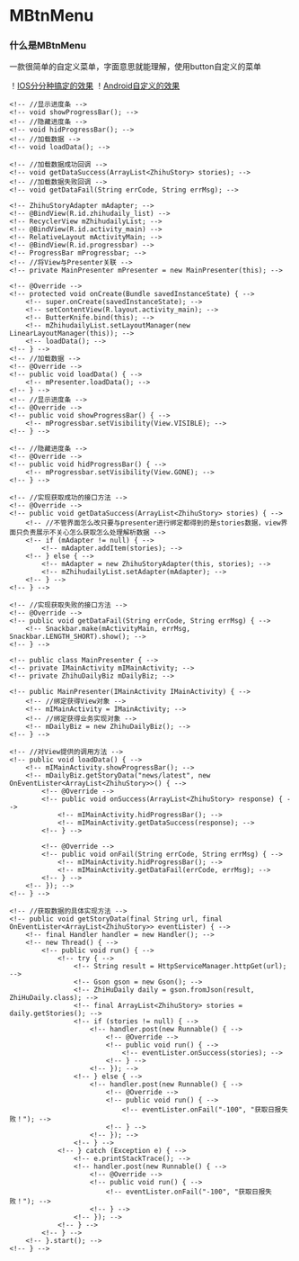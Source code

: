 # MBtnMenu

 ### 什么是MBtnMenu
一款很简单的自定义菜单，字面意思就能理解，使用button自定义的菜单


！[IOS分分种搞定的效果](http://okbrselg1.bkt.clouddn.com/iamge/ios_menu.png)
！[Android自定义的效果](http://okbrselg1.bkt.clouddn.com/image/android_menu.png)

<!-- ### model-view-presenter间的关系 -->
<!-- mvp模式中的m层被完全分离出来，不会跟model层有任何直接的交互。而是通过接口与对应的presenter进行绑定。在view层中实现接口直接使用接口中的数据进行显示。 -->
<!-- presenter层也是一个独立出来的类跟view的生命周期无关。在presenter层中进行数据请求操作和逻辑处理之后通过view的接口类调用接口方法为view提供处理好的数据。 -->
<!-- model层则包含了各种数据实体的获取，远程api的调用获取服务器数据。将这些原始数据交给presenter层处理。 -->

<!-- ![mvp关系图（来源:泡在网上的日子）][1] -->
<!-- 通过这张图可以比较直接的看出MVP各个层之间的关系，data与view间不会产生直接关系，而是通过代理presenter进行通信。 -->
<!-- ### Demo实战 -->
<!-- 前面说了这么多，都是在各种描述。要说明白一个东西还是代码最简单粗暴。下面是一个从知乎日报获取数据并显示在recyclerView中的demo。 -->
<!-- **目录结构:** -->
<!-- 这是一个demo的Java文件目录结构截图 -->

<!-- ![mvpdemo][2] -->
<!-- 从目录截图可以看出MVP模式的一个特点，类和包的量大大的增加了。但是细看会发现类和包虽然多但是结构非常明确，看起来也不会觉得凌乱。包和类的增加是模块化和面向接口变成的必然结果。看似增加了工作量，多写了好多类但因为相对于MVC模式的高度解耦和模块化对后期的维护和开发提供了极大的便利。不再回牵一发而动全身，改了删了一个功能其他功能也受影响。当然好处还是要通过代码才能说清楚。 -->
<!-- **代码说明:** -->
<!-- 说代码之前我先画个草图把层与层之间的关系对应一下，理一理 -->

<!-- ![MVP模式一次获取数据的过程（按箭头顺序）][3] -->
<!-- 本例中在MainActivity中的所有可能操作都通过实现IMainActivity的接口方法来实现: -->
<!-- ``` java -->
<!-- public interface IMainActivity { -->
    <!-- //显示进度条 -->
    <!-- void showProgressBar(); -->
    <!-- //隐藏进度条 -->
    <!-- void hidProgressBar(); -->
    <!-- //加载数据 -->
    <!-- void loadData(); -->
<!-- //  loadMore refresh 就大家自由发挥了demo中就不写了 -->
<!-- //    void loadMore(); -->
<!-- // -->
<!-- //    void refresh(); -->
<!-- // -->
<!-- //    void refreshSuccess(ArrayList<ZhihuStory> stories); -->
<!-- // -->
<!-- //    void refreshFail(String errCode, String errMsg); -->
<!-- // -->
<!-- //    void loadSuccess(ArrayList<ZhihuStory> stories); -->
<!-- // -->
<!-- //    void loadFail(String errCode, String errMsg); -->
    <!-- //加载数据成功回调 -->
    <!-- void getDataSuccess(ArrayList<ZhihuStory> stories); -->
    <!-- //加载数据失败回调 -->
    <!-- void getDataFail(String errCode, String errMsg); -->

<!-- } -->
<!-- ``` -->
<!-- MainActivity中new出MainPresenter对象达到持有Presenter的目的在MainPrensenter中则通过构造函数获得IMainActivity对象（实现了IMainActivity接口的MainActivity）。这样Activity与Prensenter就能通过mPrenster对象和mIMainActivity进行交互。具体代码如下： -->
<!-- ``` java -->
<!-- public class MainActivity extends AppCompatActivity implements IMainActivity { -->

    <!-- ZhihuStoryAdapter mAdapter; -->
    <!-- @BindView(R.id.zhihudaily_list) -->
    <!-- RecyclerView mZhihudailyList; -->
    <!-- @BindView(R.id.activity_main) -->
    <!-- RelativeLayout mActivityMain; -->
    <!-- @BindView(R.id.progressbar) -->
    <!-- ProgressBar mProgressbar; -->
    <!-- //将View与Presenter关联 -->
    <!-- private MainPresenter mPresenter = new MainPresenter(this); -->

    <!-- @Override -->
    <!-- protected void onCreate(Bundle savedInstanceState) { -->
        <!-- super.onCreate(savedInstanceState); -->
        <!-- setContentView(R.layout.activity_main); -->
        <!-- ButterKnife.bind(this); -->
        <!-- mZhihudailyList.setLayoutManager(new LinearLayoutManager(this)); -->
        <!-- loadData(); -->
    <!-- } -->
    <!-- //加载数据 -->
    <!-- @Override -->
    <!-- public void loadData() { -->
        <!-- mPresenter.loadData(); -->
    <!-- } -->
    <!-- //显示进度条 -->
    <!-- @Override -->
    <!-- public void showProgressBar() { -->
        <!-- mProgressbar.setVisibility(View.VISIBLE); -->
    <!-- } -->

    <!-- //隐藏进度条 -->
    <!-- @Override -->
    <!-- public void hidProgressBar() { -->
        <!-- mProgressbar.setVisibility(View.GONE); -->
    <!-- } -->

    <!-- //实现获取成功的接口方法 -->
    <!-- @Override -->
    <!-- public void getDataSuccess(ArrayList<ZhihuStory> stories) { -->
        <!-- //不管界面怎么改只要与presenter进行绑定都得到的是stories数据，view界面只负责展示不关心怎么获取怎么处理解析数据 -->
        <!-- if (mAdapter != null) { -->
            <!-- mAdapter.addItem(stories); -->
        <!-- } else { -->
            <!-- mAdapter = new ZhihuStoryAdapter(this, stories); -->
            <!-- mZhihudailyList.setAdapter(mAdapter); -->
        <!-- } -->
    <!-- } -->

    <!-- //实现获取失败的接口方法 -->
    <!-- @Override -->
    <!-- public void getDataFail(String errCode, String errMsg) { -->
        <!-- Snackbar.make(mActivityMain, errMsg, Snackbar.LENGTH_SHORT).show(); -->
    <!-- } -->
<!-- } -->
<!-- ``` -->
<!-- 在Presenter以及modle层逻辑业务都写好之后需要修改界面会很方便，怎么改都不会影响到数据的获取。需要在其他界面展示相同数据时只需初始化Prensenter并实现IMainActivity接口放法即可。 -->

<!-- 在Presenter中： -->
<!-- ``` java -->
    <!-- public class MainPresenter { -->
    <!-- private IMainActivity mIMainActivity; -->
    <!-- private ZhihuDailyBiz mDailyBiz; -->

    <!-- public MainPresenter(IMainActivity IMainActivity) { -->
        <!-- //绑定获得View对象 -->
        <!-- mIMainActivity = IMainActivity; -->
        <!-- //绑定获得业务实现对象 -->
        <!-- mDailyBiz = new ZhihuDailyBiz(); -->
    <!-- } -->

    <!-- //对View提供的调用方法 -->
    <!-- public void loadData() { -->
        <!-- mIMainActivity.showProgressBar(); -->
        <!-- mDailyBiz.getStoryData("news/latest", new OnEventLister<ArrayList<ZhihuStory>>() { -->
            <!-- @Override -->
            <!-- public void onSuccess(ArrayList<ZhihuStory> response) { -->
                <!-- mIMainActivity.hidProgressBar(); -->
                <!-- mIMainActivity.getDataSuccess(response); -->
            <!-- } -->

            <!-- @Override -->
            <!-- public void onFail(String errCode, String errMsg) { -->
                <!-- mIMainActivity.hidProgressBar(); -->
                <!-- mIMainActivity.getDataFail(errCode, errMsg); -->
            <!-- } -->
        <!-- }); -->
    <!-- } -->

<!-- } -->
<!-- ``` -->
<!-- Presenter提供`loadData()`方法供view调用，方法内部再通过业务对象去调用业务方法。业务类中将结果通过接口放法返回给Presenter，presenter获取到结果后再通过持有的Iview对象（实现IMainActivity接口的MainActivity）调用接口放法将结果传递给view显示。在Presenter中也可以对数据进行一些其他如存储之类的操作。 -->

<!-- Model层比较随意，不同逻辑不同需求场景对用着不同的实现方式。这里是一次向服务器请求数据的需求： -->
<!-- ``` java -->
<!-- public class ZhihuDailyBiz { -->

    <!-- //获取数据的具体实现方法 -->
    <!-- public void getStoryData(final String url, final OnEventLister<ArrayList<ZhihuStory>> eventLister) { -->
        <!-- final Handler handler = new Handler(); -->
        <!-- new Thread() { -->
            <!-- public void run() { -->
                <!-- try { -->
                    <!-- String result = HttpServiceManager.httpGet(url); -->
                    <!-- Gson gson = new Gson(); -->
                    <!-- ZhiHuDaily daily = gson.fromJson(result, ZhiHuDaily.class); -->
                    <!-- final ArrayList<ZhihuStory> stories = daily.getStories(); -->
                    <!-- if (stories != null) { -->
                        <!-- handler.post(new Runnable() { -->
                            <!-- @Override -->
                            <!-- public void run() { -->
                                <!-- eventLister.onSuccess(stories); -->
                            <!-- } -->
                        <!-- }); -->
                    <!-- } else { -->
                        <!-- handler.post(new Runnable() { -->
                            <!-- @Override -->
                            <!-- public void run() { -->
                                <!-- eventLister.onFail("-100", "获取日报失败！"); -->
                            <!-- } -->
                        <!-- }); -->
                    <!-- } -->
                <!-- } catch (Exception e) { -->
                    <!-- e.printStackTrace(); -->
                    <!-- handler.post(new Runnable() { -->
                        <!-- @Override -->
                        <!-- public void run() { -->
                            <!-- eventLister.onFail("-100", "获取日报失败！"); -->
                        <!-- } -->
                    <!-- }); -->
                <!-- } -->
            <!-- } -->
        <!-- }.start(); -->
    <!-- } -->
<!-- } -->
<!-- ``` -->
<!-- 这是请求数据的具体实现方法，Http请求已经进行过封装可以在[demo][4]中去看一下。在Presenter中调用此方法之后，会进行网络请求。请求结果将通过传入的OnEventListener对象的两个接口方法回馈给Presenter，（presenter中实现了onsuccess和onfail方法）。可以根据服务器的各种状态码和message作为成功还是失败的依据。这里直接用解析story结果是否为空来判断。 -->


<!-- ### 最后 -->
<!-- MVP模式能降低各个层的耦合度，提高代码的可读性和项目的可维护性。网络还有异步操作这些如果配合RxAndroid+Retrofit使用效果更佳，RxAndroid+Retrofit的网络框架我现在也只是会用阶段，待我深入理解了之后会再来一篇文章与大家分享 -->
<!-- 更多内容可以关注简书[PandaQ404][4] -->

<!-- ## 新增 -->
<!-- ### Retrofit+RxAndroid -->
<!-- 详细内容移步简书[优雅的构建Android项目之RxAndroid+Retrofit网络请求][5] -->

<!-- ### okhttp兼容自签名证书https链接 -->
<!-- 详细内容移步简书[Okhttp 访问自签名证书 HTTPS 地址解决方案][6] -->

<!-- ### 自定义 View 之组合大法 -->
<!-- 详细内容移步简书[自定义 View 之组合大法][7] -->

  <!-- [1]: http://oddbiem8l.bkt.clouddn.com/mvp.png -->
  <!-- [2]: http://oddbiem8l.bkt.clouddn.com/project.png -->
  <!-- [3]: http://oddbiem8l.bkt.clouddn.com/mvp%E4%B8%80%E4%B8%AA%E8%AF%B7%E6%B1%82%E7%9A%84%E8%BF%87%E7%A8%8B.png -->
  <!-- [4]: http://www.jianshu.com/u/aa53f5d59037 -->
  <!-- [5]: http://www.jianshu.com/p/a7635e39c5ac -->
  <!-- [6]: http://www.jianshu.com/p/cc7ae2f96b64 -->
  <!-- [7]: http://www.jianshu.com/p/92ae9fb83e74 -->
